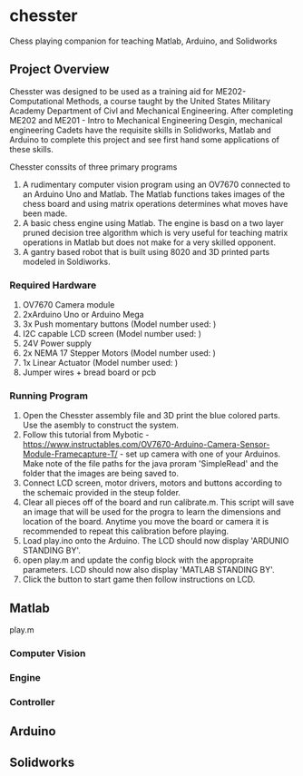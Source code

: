 # chesster
Chess playing companion for teaching Matlab, Arduino, and Solidworks

## Project Overview 
Chesster was designed to be used as a training aid for ME202- Computational Methods, a course taught by the United States Military Academy Department of Civl and Mechanical Engineering. 
After completing ME202 and ME201 - Intro to Mechanical Engineering Desgin, mechanical engineering Cadets have the requisite skills in Solidworks, Matlab and Arduino to complete this project and see first hand some applications of these skills.

Chesster conssits of three primary programs 
1. A rudimentary computer vision program using an OV7670 connected to an Arduino Uno and Matlab. The Matlab functions takes images of the chess board and using matrix operations determines what moves have been made.
2. A basic chess engine using Matlab. The engine is basd on a two layer pruned decision tree algorithm which is very useful for teaching matrix operations in Matlab but does not make for a very skilled opponent.
3. A gantry based robot that is built using 8020 and 3D printed parts modeled in Soldiworks.

### Required Hardware 
1. OV7670 Camera module
2. 2xArduino Uno or Arduino Mega
3. 3x Push momentary buttons (Model number used: )
4. I2C capable LCD screen (Model number used: )
5. 24V Power supply
6. 2x NEMA 17 Stepper Motors (Model number used: )
7. 1x Linear Actuator (Model number used: )
8. Jumper wires + bread board or pcb

### Running Program
1. Open the Chesster assembly file and 3D print the blue colored parts. Use the asembly to construct the system.
2. Follow this tutorial from Mybotic - https://www.instructables.com/OV7670-Arduino-Camera-Sensor-Module-Framecapture-T/ - set up camera with one of your Arduinos. Make note of the file paths for the java proram 'SimpleRead' and the folder that the images are being saved to.
3. Connect LCD screen, motor drivers, motors and buttons according to the schemaic provided in the steup folder.
4. Clear all pieces off of the board and run calibrate.m. This script will save an image that will be used for the progra to learn the dimensions and location of the board. Anytime you move the board or camera it is recommended to repeat this calibration before playing.
5. Load play.ino onto the Arduino. The LCD should now display 'ARDUNIO STANDING BY'.
6. open play.m and update the config block with the appropraite parameters. LCD should now also display 'MATLAB STANDING BY'.
7. Click the button to start game then follow instructions on LCD. 

## Matlab
play.m 

### Computer Vision 

### Engine 

### Controller 

## Arduino

## Solidworks 


